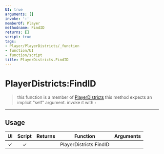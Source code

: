 ```yaml
---
UI: true
arguments: []
invoke: ':'
memberOf: Player
methodname: FindID
returns: []
script: true
tags:
- Player/PlayerDistricts/_function
- function/UI
- function/script
title: PlayerDistricts.FindID
---
```

# PlayerDistricts:FindID
> this function is a member of [PlayerDistricts](civ-6/lua/PlayerDistricts.md)
> this method expects an implicit "self" argument. invoke it with `:`
-----
## Usage
|  UI | Script | Returns | Function | Arguments |
|:---:|:------:|-------:|:--------:|:---------|
|✓|✓||PlayerDistricts:FindID||
